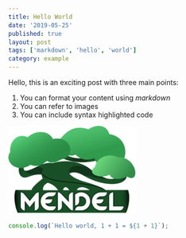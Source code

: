 ```yaml
---
title: Hello World
date: '2019-05-25'
published: true
layout: post
tags: ['markdown', 'hello', 'world']
category: example
---
```


Hello, this is an exciting post with three main points:

1. You can format your content using *markdown*
2. You can refer to images
3. You can include syntax highlighted code

![Furby](../assets/mendel.png)

```js
console.log(`Hello world, 1 + 1 = ${1 + 1}`);
```
